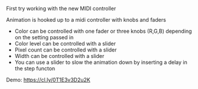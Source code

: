 First try working with the new MIDI controller

Animation is hooked up to a midi controller with knobs and faders

* Color can be controlled with one fader or three knobs (R,G,B) depending on the setting passed in
* Color level can be controlled with a slider
* Pixel count can be controlled with a slider
* Width can be controlled with a slider
* You can use a slider to slow the animation down by inserting a delay in the step functon

Demo:
https://cl.ly/0T1E3v3D2u2K

